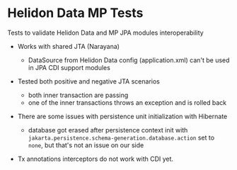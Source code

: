 # Helidon Data MP Tests

Tests to validate Helidon Data and MP JPA modules interoperability

* Works with shared JTA (Narayana)
  * DataSource from Helidon Data config (application.xml) can't be used in JPA CDI support modules
* Tested both positive and negative JTA scenarios
  * both inner transaction are passing
  * one of the inner transactions throws an exception and is rolled back

* There are some issues with persistence unit initialization with Hibernate
  * database got erased after persistence context init with `jakarta.persistence.schema-generation.database.action` set to `none`,
    but that's not an issue on our side

* Tx annotations interceptors do not work with CDI yet.
